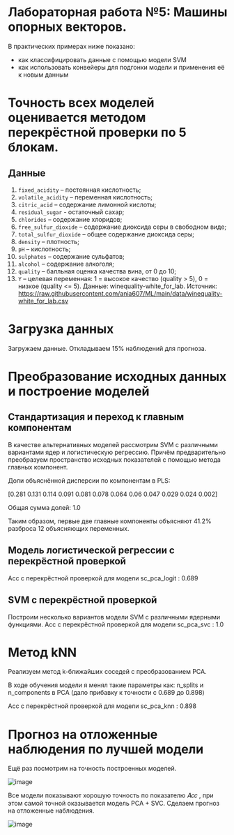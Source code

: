 # Лабораторная работа №5: Машины опорных векторов.

В практических примерах ниже показано:

* как классифицировать данные с помощью модели SVM
* как использовать конвейеры для подгонки модели и применения её к новым данным
# Точность всех моделей оценивается методом перекрёстной проверки по 5 блокам.

## Данные

1.   `fixed_acidity` – постоянная кислотность;
2.   `volatile_acidity` – переменная кислотность;
3.   `citric_acid` – содержание лимонной кислоты;
4.   `residual_sugar` - остаточный сахар;
5.   `chlorides` – содержание хлоридов;
6.   `free_sulfur_dioxide` – содержание диоксида серы в свободном виде;
7.   `total_sulfur_dioxide` – общее содержание диоксида серы;
8.   `density` – плотность;
9.   `pH` – кислотность;
10.  `sulphates` – содержание сульфатов;
11.  `alcohol` – содержание алкоголя;
12.  `quality` – балльная оценка качества вина, от 0 до 10;
13.  `Y` – целевая переменная: 1 = высокое качество (quality > 5), 0 = низкое (quality <= 5).
Данные: winequality-white_for_lab. Источник: https://raw.githubusercontent.com/ania607/ML/main/data/winequality-white_for_lab.csv

# Загрузка данных

Загружаем данные. Откладываем 15% наблюдений для прогноза.

# Преобразование исходных данных и построение моделей
## Стандартизация и переход к главным компонентам

В качестве альтернативных моделей рассмотрим SVM с различными вариантами ядер и логистическую регрессию. Причём предварительно преобразуем пространство исходных показателей с помощью метода главных компонент.

Доли объяснённой дисперсии по компонентам в PLS:

[0.281 0.131 0.114 0.091 0.081 0.078 0.064 0.06  0.047 0.029 0.024 0.002] 

Общая сумма долей: 1.0

Таким образом, первые две главные компоненты объясняют 41.2% разброса 12 объясняющих переменных.
## Модель логистической регрессии с перекрёстной проверкой
Acc с перекрёстной проверкой  для модели sc_pca_logit : 0.689
## SVM с перекрёстной проверкой

Построим несколько вариантов модели SVM с различными ядерными функциями.
Acc с перекрёстной проверкой  для модели sc_pca_svc : 1.0
# Метод kNN
Реализуем метод k-ближайших соседей с преобразованием PCA.

В ходе обучения модели я менял такие параметры как: n_splits и n_components в PCA (дало прибавку к точности с 0.689 до 0.898)

Acc с перекрёстной проверкой  для модели sc_pca_knn : 0.898

# Прогноз на отложенные наблюдения по лучшей модели

Ещё раз посмотрим на точность построенных моделей. 

![image](https://user-images.githubusercontent.com/91901972/206786063-935fd6b9-021c-48ef-be38-6aada9e7f993.png)

Все модели показывают хорошую точность по показателю  𝐴𝑐𝑐 , при этом самой точной оказывается модель PCA + SVC. Сделаем прогноз на отложенные наблюдения.

![image](https://user-images.githubusercontent.com/91901972/206786265-7833d48b-1cf1-4c93-aa84-2679db6a3f40.png)
